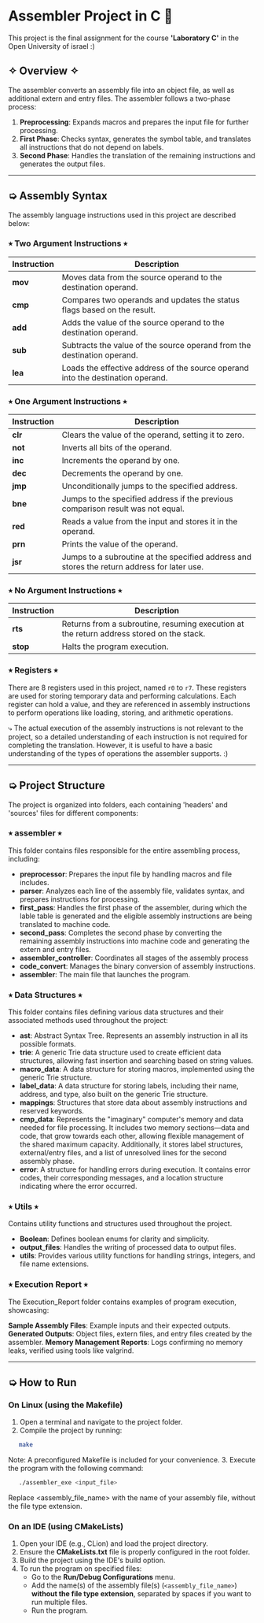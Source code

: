 # Assembler Project in C 🤟

This project is the final assignment for the course **'Laboratory C'** in the Open University of israel :)


## ✧ Overview ✧ 
The assembler converts an assembly file into an object file, as well as additional extern and entry files.
The assembler follows a two-phase process:
1. **Preprocessing**: Expands macros and prepares the input file for further processing.
2. **First Phase**: Checks syntax, generates the symbol table, and translates all instructions that do not depend on labels.
3. **Second Phase**: Handles the translation of the remaining instructions and generates the output files.
---
## ➭ Assembly Syntax
The assembly language instructions used in this project are described below:
### ⭑ Two Argument Instructions ⭑
| Instruction       | Description                                                      |
| ----------------- | ------------------------------------------------------------------ |
| **mov** | Moves data from the source operand to the destination operand. |
| **cmp** | Compares two operands and updates the status flags based on the result. |
| **add** | Adds the value of the source operand to the destination operand. |
| **sub** | Subtracts the value of the source operand from the destination operand. |
| **lea** | Loads the effective address of the source operand into the destination operand. |

### ⭑ One Argument Instructions ⭑
| Instruction       | Description                                                      |
| ----------------- | ------------------------------------------------------------------ |
| **clr** | Clears the value of the operand, setting it to zero. |
| **not** | Inverts all bits of the operand. |
| **inc** | Increments the operand by one. |
| **dec** | Decrements the operand by one. |
| **jmp** | Unconditionally jumps to the specified address. |
| **bne** | Jumps to the specified address if the previous comparison result was not equal. |
| **red** | Reads a value from the input and stores it in the operand. |
| **prn** | Prints the value of the operand. |
| **jsr** | Jumps to a subroutine at the specified address and stores the return address for later use. |

### ⭑ No Argument Instructions ⭑
| Instruction       | Description                                                      |
| ----------------- | ------------------------------------------------------------------ |
| **rts** | Returns from a subroutine, resuming execution at the return address stored on the stack. |
| **stop** | Halts the program execution. |

### ⭑ Registers ⭑
There are 8 registers used in this project, named `r0` to `r7`. These registers are used for storing temporary data and performing calculations. Each register can hold a value, and they are referenced in assembly instructions to perform operations like loading, storing, and arithmetic operations. 

⤷ The actual execution of the assembly instructions is not relevant to the project, so a detailed understanding of each instruction is not required for completing the translation. However, it is useful to have a basic understanding of the types of operations the assembler supports. :)



---

## ➭ Project Structure

The project is organized into folders, each containing 'headers' and 'sources' files for different components:

### ⭑ assembler ⭑
This folder contains files responsible for the entire assembling process, including:

- **preprocessor**: Prepares the input file by handling macros and file includes.
- **parser**: Analyzes each line of the assembly file, validates syntax, and prepares instructions for processing.
- **first_pass**: Handles the first phase of the assembler, during which the lable table is generated and the eligible assembly instructions are being translated to machine code.
- **second_pass**:  Completes the second phase by converting the remaining assembly instructions into machine code and generating the extern and entry files.
- **assembler_controller**: Coordinates all stages of the assembly process
- **code_convert**: Manages the binary conversion of assembly instructions.
- **assembler**: The main file that launches the program.

### ⭑ Data Structures ⭑
This folder contains files defining various data structures and their associated methods used throughout the project:

- **ast**: Abstract Syntax Tree. Represents an assembly instruction in all its possible formats.
- **trie**: A generic Trie data structure used to create efficient data structures, allowing fast insertion and searching based on string values.
- **macro_data**: A data structure for storing macros, implemented using the generic Trie structure.
- **label_data**: A data structure for storing labels, including their name, address, and type, also built on the generic Trie structure.
- **mappings**: Structures that store data about assembly instructions and reserved keywords.
- **cmp_data**: Represents the "imaginary" computer's memory and data needed for file processing. It includes two memory sections—data and code, that grow towards each other, allowing flexible management of the shared maximum capacity. Additionally, it stores label structures, external/entry files, and a list of unresolved lines for the second assembly phase.
- **error**: A structure for handling errors during execution. It contains error codes, their corresponding messages, and a location structure indicating where the error occurred.

### ⭑ Utils ⭑
Contains utility functions and structures used throughout the project.

- **Boolean**: Defines boolean enums for clarity and simplicity. 
- **output_files**: Handles the writing of processed data to output files.
- **utils**: Provides various utility functions for handling strings, integers, and file name extensions.

### ⭑ Execution Report ⭑
The Execution_Report folder contains examples of program execution, showcasing:

**Sample Assembly Files**: Example inputs and their expected outputs.
**Generated Outputs**: Object files, extern files, and entry files created by the assembler.
**Memory Management Reports**: Logs confirming no memory leaks, verified using tools like valgrind.

---

## ➭ How to Run
### On Linux (using the Makefile)
1. Open a terminal and navigate to the project folder.
2. Compile the project by running:
```bash
   make
```
Note: A preconfigured Makefile is included for your convenience. 
3. Execute the program with the following command:
```bash
   ./assembler_exe <input_file>
```
Replace <assembly_file_name> with the name of your assembly file, without the file type extension.

### On an IDE (using CMakeLists)
1. Open your IDE (e.g., CLion) and load the project directory.
2. Ensure the **CMakeLists.txt** file is properly configured in the root folder.
3. Build the project using the IDE's build option.
4. To run the program on specified files:
   - Go to the **Run/Debug Configurations** menu.
   - Add the name(s) of the assembly file(s) (`<assembly_file_name>`) **without the file type extension**, separated by spaces if you want to run multiple files.
   - Run the program.
